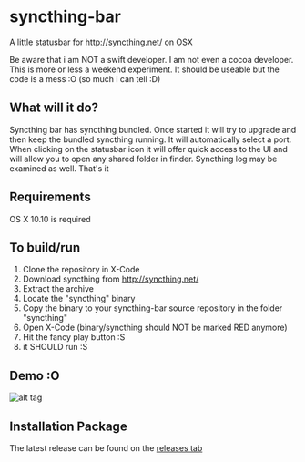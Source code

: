 syncthing-bar
=============

A little statusbar for http://syncthing.net/ on OSX

Be aware that i am NOT a swift developer. I am not even a cocoa developer. This is more or less a weekend experiment. It should be useable but the code is a mess :O (so much i can tell :D)

## What will it do?

Syncthing bar has syncthing bundled. Once started it will try to upgrade and then keep the bundled syncthing running. It will automatically select a port.
When clicking on the statusbar icon it will offer quick access to the UI and will allow you to open any shared folder in finder. Syncthing log may be examined as well. That's it

## Requirements

OS X 10.10 is required

## To build/run

1. Clone the repository in X-Code
2. Download syncthing from http://syncthing.net/
3. Extract the archive
4. Locate the "syncthing" binary
5. Copy the binary to your syncthing-bar source repository in the folder "syncthing"
6. Open X-Code (binary/syncthing should NOT be marked RED anymore)
7. Hit the fancy play button :S
8. it SHOULD run :S

## Demo :O

![alt tag](https://m0ppers.github.io/syncthing-bar.gif)

## Installation Package

The latest release can be found on the [releases tab](https://github.com/m0ppers/syncthing-bar/releases)
